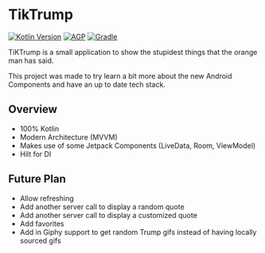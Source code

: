 # TikTrump
[![Kotlin Version](https://img.shields.io/badge/Kotlin-1.3.72-blue.svg)](https://kotlinlang.org)
[![AGP](https://img.shields.io/badge/AGP-3.6.3-blue?style=flat)](https://developer.android.com/studio/releases/gradle-plugin)
[![Gradle](https://img.shields.io/badge/Gradle-5.6.4-blue?style=flat)](https://gradle.org)

TiKTrump is a small application to show the stupidest things that the orange man has said.

This project was made to try learn a bit more about the new Android Components and have an
up to date tech stack.

## Overview
 * 100% Kotlin
 * Modern Architecture (MVVM)
 * Makes use of some Jetpack Components (LiveData, Room, ViewModel)
 * Hilt for DI

## Future Plan
  * Allow refreshing
  * Add another server call to display a random quote
  * Add another server call to display a customized quote
  * Add favorites
  * Add in Giphy support to get random Trump gifs instead of having locally sourced gifs

